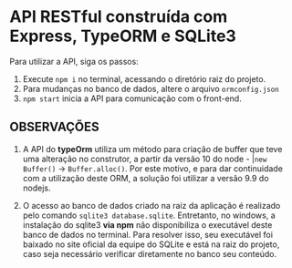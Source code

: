# API RESTful construída com Express, TypeORM e SQLite3

Para utilizar a API, siga os passos:

1. Execute `npm i` no terminal, acessando o diretório raiz do projeto.
2. Para mudanças no banco de dados, altere o arquivo `ormconfig.json`
3. `npm start` inicia a API para comunicação com o front-end.


## OBSERVAÇÕES

1. A API do **typeOrm** utiliza um método para criação de buffer que teve uma alteração no construtor, a partir da versão 10 do node - |`new Buffer()` -> `Buffer.alloc()`. Por este motivo, e para dar continuidade com a utilização deste ORM, a solução foi utilizar a versão 9.9 do nodejs.

2. O acesso ao banco de dados criado na raiz da aplicação é realizado pelo comando `sqlite3 database.sqlite`. Entretanto, no windows, a instalação do sqlite3 **via npm** não disponibiliza o executável deste banco de dados no terminal. Para resolver isso, seu executável foi baixado no site oficial da equipe do SQLite e está na raiz do projeto, caso seja necessário verificar diretamente no banco seu conteúdo. 